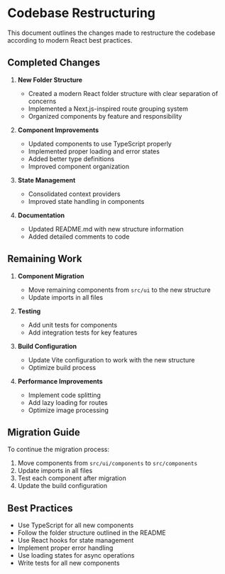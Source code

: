 # Codebase Restructuring

This document outlines the changes made to restructure the codebase according to modern React best practices.

## Completed Changes

1. **New Folder Structure**
   - Created a modern React folder structure with clear separation of concerns
   - Implemented a Next.js-inspired route grouping system
   - Organized components by feature and responsibility

2. **Component Improvements**
   - Updated components to use TypeScript properly
   - Implemented proper loading and error states
   - Added better type definitions
   - Improved component organization

3. **State Management**
   - Consolidated context providers
   - Improved state handling in components

4. **Documentation**
   - Updated README.md with new structure information
   - Added detailed comments to code

## Remaining Work

1. **Component Migration**
   - Move remaining components from `src/ui` to the new structure
   - Update imports in all files

2. **Testing**
   - Add unit tests for components
   - Add integration tests for key features

3. **Build Configuration**
   - Update Vite configuration to work with the new structure
   - Optimize build process

4. **Performance Improvements**
   - Implement code splitting
   - Add lazy loading for routes
   - Optimize image processing

## Migration Guide

To continue the migration process:

1. Move components from `src/ui/components` to `src/components`
2. Update imports in all files
3. Test each component after migration
4. Update the build configuration

## Best Practices

- Use TypeScript for all new components
- Follow the folder structure outlined in the README
- Use React hooks for state management
- Implement proper error handling
- Use loading states for async operations
- Write tests for all new components

